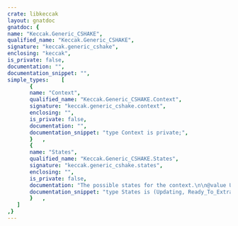 ```yaml
---
crate: libkeccak
layout: gnatdoc
gnatdoc: {
name: "Keccak.Generic_CSHAKE",
qualified_name: "Keccak.Generic_CSHAKE",
signature: "keccak.generic_cshake",
enclosing: "keccak",
is_private: false,
documentation: "",
documentation_snippet: "",
simple_types:    [
       {
       name: "Context",
       qualified_name: "Keccak.Generic_CSHAKE.Context",
       signature: "keccak.generic_cshake.context",
       enclosing: "",
       is_private: false,
       documentation: "",
       documentation_snippet: "type Context is private;",
       }   ,
       {
       name: "States",
       qualified_name: "Keccak.Generic_CSHAKE.States",
       signature: "keccak.generic_cshake.states",
       enclosing: "",
       is_private: false,
       documentation: "The possible states for the context.\n\n@value Updating When in this state the context can be fed\nwith input data by calling the Update procedure.\n\n@value Ready_To_Extract When in this state the Update procedure can\nno longer be called (i.e. no more data can be input to the context),\nand the context is ready to generate output data.\n\n@value Extracting When in this state the context can produce output\nbytes by calling the Extract procedure.\n\n@enum Updating\n@enum Ready_To_Extract\n@enum Extracting",
       documentation_snippet: "type States is (Updating, Ready_To_Extract, Extracting);",
       }   ,
   ]
,}
---
```

